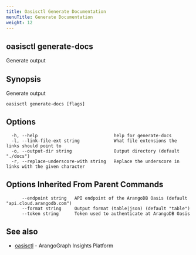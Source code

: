 ```yaml
---
title: Oasisctl Generate Documentation
menuTitle: Generate Documentation
weight: 12
---
```

## oasisctl generate-docs

Generate output

## Synopsis
Generate output

```
oasisctl generate-docs [flags]
```

## Options
```
  -h, --help                             help for generate-docs
  -l, --link-file-ext string             What file extensions the links should point to
  -o, --output-dir string                Output directory (default "./docs")
  -r, --replace-underscore-with string   Replace the underscore in links with the given character
```

## Options Inherited From Parent Commands
```
      --endpoint string   API endpoint of the ArangoDB Oasis (default "api.cloud.arangodb.com")
      --format string     Output format (table|json) (default "table")
      --token string      Token used to authenticate at ArangoDB Oasis
```

## See also
* [oasisctl](options.md)	 - ArangoGraph Insights Platform

